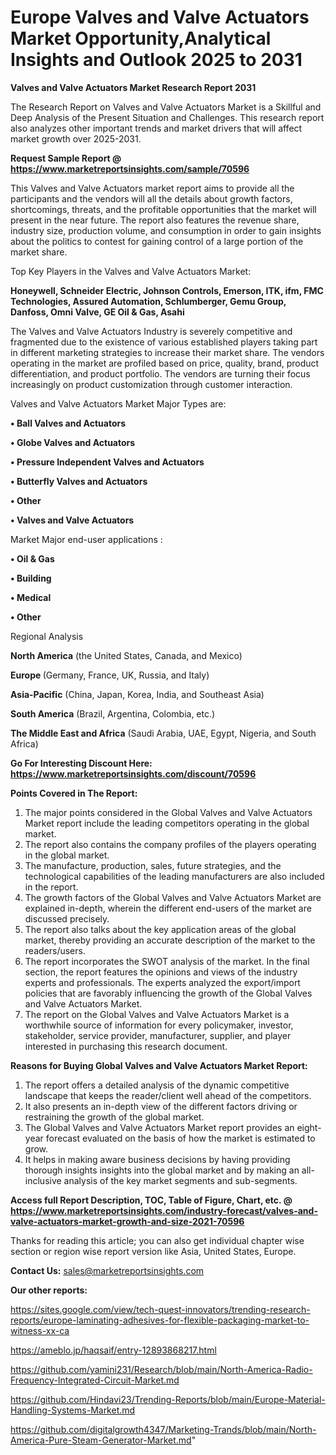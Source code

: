 # Europe Valves and Valve Actuators Market Opportunity,Analytical Insights and Outlook 2025 to 2031

<strong>Valves and Valve Actuators Market Research Report 2031</strong>

The Research Report on Valves and Valve Actuators Market is a Skillful and Deep Analysis of the Present Situation and Challenges. This research report also analyzes other important trends and market drivers that will affect market growth over 2025-2031.

<strong>Request Sample Report @ <a href=https://www.marketreportsinsights.com/sample/70596>https://www.marketreportsinsights.com/sample/70596</a></strong>

This Valves and Valve Actuators market report aims to provide all the participants and the vendors will all the details about growth factors, shortcomings, threats, and the profitable opportunities that the market will present in the near future. The report also features the revenue share, industry size, production volume, and consumption in order to gain insights about the politics to contest for gaining control of a large portion of the market share.

Top Key Players in the Valves and Valve Actuators Market:

<strong>Honeywell, Schneider Electric, Johnson Controls, Emerson, ITK, ifm, FMC Technologies, Assured Automation, Schlumberger, Gemu Group, Danfoss, Omni Valve, GE Oil & Gas, Asahi</strong>

The Valves and Valve Actuators Industry is severely competitive and fragmented due to the existence of various established players taking part in different marketing strategies to increase their market share. The vendors operating in the market are profiled based on price, quality, brand, product differentiation, and product portfolio. The vendors are turning their focus increasingly on product customization through customer interaction.

Valves and Valve Actuators Market Major Types are:

<strong>• Ball Valves and Actuators

• Globe Valves and Actuators

• Pressure Independent Valves and Actuators

• Butterfly Valves and Actuators

• Other

• Valves and Valve Actuators</strong>

Market Major end-user applications :

<strong>• Oil & Gas

• Building

• Medical

• Other</strong>

Regional Analysis

</u><strong><b>North America</b></strong> (the United States, Canada, and Mexico)

<strong><b>Europe </b></strong>(Germany, France, UK, Russia, and Italy)

<strong><b>Asia-Pacific</b></strong> (China, Japan, Korea, India, and Southeast Asia)

<strong><b>South America</b></strong> (Brazil, Argentina, Colombia, etc.)

<strong><b>The Middle East and Africa</b></strong> (Saudi Arabia, UAE, Egypt, Nigeria, and South Africa)

<strong>Go For Interesting Discount Here: <a href=https://www.marketreportsinsights.com/discount/70596>https://www.marketreportsinsights.com/discount/70596</a></strong>

<strong>Points Covered in The Report:</strong>
<ol>
  <li>The major points considered in the Global Valves and Valve Actuators Market report include the leading competitors operating in the global market.</li>
  <li>The report also contains the company profiles of the players operating in the global market.</li>
  <li>The manufacture, production, sales, future strategies, and the technological capabilities of the leading manufacturers are also included in the report.</li>
  <li>The growth factors of the Global Valves and Valve Actuators Market are explained in-depth, wherein the different end-users of the market are discussed precisely.</li>
  <li>The report also talks about the key application areas of the global market, thereby providing an accurate description of the market to the readers/users.</li>
  <li>The report incorporates the SWOT analysis of the market. In the final section, the report features the opinions and views of the industry experts and professionals. The experts analyzed the export/import policies that are favorably influencing the growth of the Global Valves and Valve Actuators Market.</li>
  <li>The report on the Global Valves and Valve Actuators Market is a worthwhile source of information for every policymaker, investor, stakeholder, service provider, manufacturer, supplier, and player interested in purchasing this research document.</li>
</ol>
<strong>Reasons for Buying Global Valves and Valve Actuators Market Report:</strong>

<ol>
  <li>The report offers a detailed analysis of the dynamic competitive landscape that keeps the reader/client well ahead of the competitors.</li>
  <li>It also presents an in-depth view of the different factors driving or restraining the growth of the global market.</li>
  <li>The Global Valves and Valve Actuators Market report provides an eight-year forecast evaluated on the basis of how the market is estimated to grow.</li>
  <li>It helps in making aware business decisions by having providing thorough insights insights into the global market and by making an all-inclusive analysis of the key market segments and sub-segments.</li>
</ol>
<strong>Access full Report Description, TOC, Table of Figure, Chart, etc. @ <a href=https://www.marketreportsinsights.com/industry-forecast/valves-and-valve-actuators-market-growth-and-size-2021-70596>https://www.marketreportsinsights.com/industry-forecast/valves-and-valve-actuators-market-growth-and-size-2021-70596</a></strong>


Thanks for reading this article; you can also get individual chapter wise section or region wise report version like Asia, United States, Europe.

<strong>Contact Us:</strong>
sales@marketreportsinsights.com

<strong>Our other reports:</strong>

<a href=https://sites.google.com/view/tech-quest-innovators/trending-research-reports/europe-laminating-adhesives-for-flexible-packaging-market-to-witness-xx-ca>https://sites.google.com/view/tech-quest-innovators/trending-research-reports/europe-laminating-adhesives-for-flexible-packaging-market-to-witness-xx-ca</a>

<a href=https://ameblo.jp/haqsaif/entry-12893868217.html>https://ameblo.jp/haqsaif/entry-12893868217.html</a>

<a href=https://github.com/yamini231/Research/blob/main/North-America-Radio-Frequency-Integrated-Circuit-Market.md>https://github.com/yamini231/Research/blob/main/North-America-Radio-Frequency-Integrated-Circuit-Market.md</a>

<a href=https://github.com/Hindavi23/Trending-Reports/blob/main/Europe-Material-Handling-Systems-Market.md>https://github.com/Hindavi23/Trending-Reports/blob/main/Europe-Material-Handling-Systems-Market.md</a>

<a href=https://github.com/digitalgrowth4347/Marketing-Trands/blob/main/North-America-Pure-Steam-Generator-Market.md>https://github.com/digitalgrowth4347/Marketing-Trands/blob/main/North-America-Pure-Steam-Generator-Market.md</a>"
